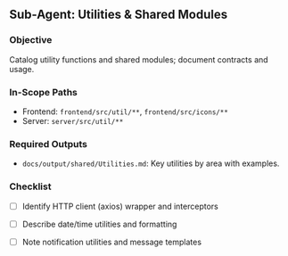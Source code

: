 ## Sub-Agent: Utilities & Shared Modules

### Objective
Catalog utility functions and shared modules; document contracts and usage.

### In-Scope Paths
- Frontend: `frontend/src/util/**`, `frontend/src/icons/**`
- Server: `server/src/util/**`

### Required Outputs
- `docs/output/shared/Utilities.md`: Key utilities by area with examples.

### Checklist
- [ ] Identify HTTP client (axios) wrapper and interceptors
- [ ] Describe date/time utilities and formatting
- [ ] Note notification utilities and message templates


